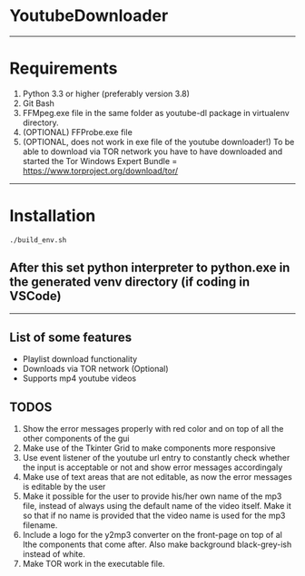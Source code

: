 # YoutubeDownloader

---

# Requirements

1. Python 3.3 or higher (preferably version 3.8)
2. Git Bash
3. FFMpeg.exe file in the same folder as youtube-dl package in virtualenv directory.
4. (OPTIONAL) FFProbe.exe file
5. (OPTIONAL, does not work in exe file of the youtube downloader!) To be able to download via TOR network you have to have downloaded and started the Tor Windows Expert Bundle = https://www.torproject.org/download/tor/

---

# Installation

```
./build_env.sh
```

## After this set python interpreter to python.exe in the generated venv directory (if coding in VSCode)

---

## List of some features

- Playlist download functionality
- Downloads via TOR network (Optional)
- Supports mp4 youtube videos

## TODOS

1. Show the error messages properly with red color and on top of all the other components of the gui
2. Make use of the Tkinter Grid to make components more responsive
3. Use event listener of the youtube url entry to constantly check whether the input is acceptable or not and show error messages accordingaly
4. Make use of text areas that are not editable, as now the error messages is editable by the user
5. Make it possible for the user to provide his/her own name of the mp3 file, instead of always using the default name of the video itself. Make it so that if no name is provided that the video name is used for the mp3 filename.
6. Include a logo for the y2mp3 converter on the front-page on top of al lthe components that come after. Also make background black-grey-ish instead of white.
7. Make TOR work in the executable file.